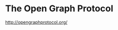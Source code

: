 <!--
id: 592065302
link: http://kevinisom.info/post/592065302/the-open-graph-protocol
slug: the-open-graph-protocol
date: Wed May 12 2010 21:46:31 GMT+1200 (NZST)
raw: {"blog_name":"kevinisom","id":592065302,"post_url":"http://kevinisom.info/post/592065302/the-open-graph-protocol","slug":"the-open-graph-protocol","type":"link","date":"2010-05-12 09:46:31 GMT","timestamp":1273657591,"state":"published","format":"html","reblog_key":"3I4Zc2G3","tags":[],"short_url":"http://tmblr.co/Zw68YyZIZCM","highlighted":[],"feed_item":"http://opengraphprotocol.org/","from_feed_id":"650234","note_count":0,"title":"The Open Graph Protocol","url":"http://opengraphprotocol.org/","description":""}
publish: 2010-05-012
tags: 
title: The Open Graph Protocol
-->


The Open Graph Protocol
=======================

<http://opengraphprotocol.org/>

